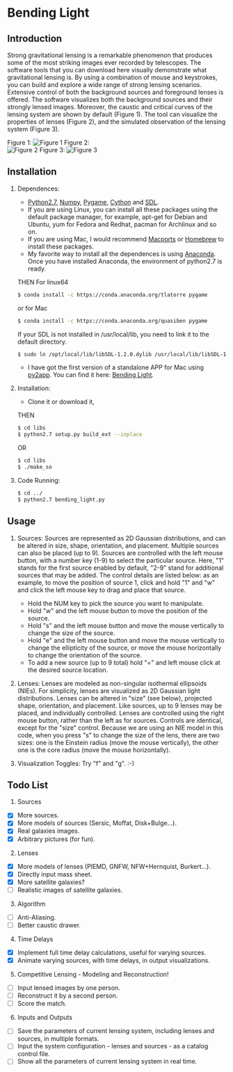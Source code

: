 # Bending Light

## Introduction
Strong gravitational lensing is a remarkable phenomenon that produces some of the most striking images ever recorded by telescopes. The software tools that you can download here visually demonstrate what gravitational lensing is. By using a combination of mouse and keystrokes, you can build and explore a wide range of strong lensing scenarios. Extensive control of both the background sources and foreground lenses is offered. The software visualizes both the background sources and their strongly lensed images. Moreover, the caustic and critical curves of the lensing system are shown by default (Figure 1). The tool can visualize the properties of lenses (Figure 2), and the simulated observation of the lensing system (Figure 3).


Figure 1:
![Figure 1](./screen_shots/figure_0.png)
Figure 2:  
![Figure 2](./screen_shots/figure_1.png)
Figure 3:
![Figure 3](./screen_shots/figure_2.png)


## Installation
1. Dependences:  
	* [Python2.7](https://www.python.org), [Numpy](http://www.numpy.org), [Pygame](http://www.pygame.org), [Cython](http://cython.github.io) and [SDL](https://www.libsdl.org).
	* If you are using Linux, you can install all these packages using the default package manager, for example, apt-get for Debian and Ubuntu, yum for Fedora and Redhat,  pacman for Archlinux and so on.
	* If you are using Mac, I would recommend [Macports](https://www.macports.org) or [Homebrew](http://brew.sh) to install these packages.
	* My favorite way to install all the dependences is using [Anaconda](https://store.continuum.io/cshop/anaconda/). Once you have installed Anaconda, the environment of python2.7 is ready.

	THEN
	For linux64
	```bash
	$ conda install -c https://conda.anaconda.org/tlatorre pygame
	```
	or for Mac
	```bash
	$ conda install -c https://conda.anaconda.org/quasiben pygame
	```

	If your SDL is not installed in /usr/local/lib, you need to link it to the default directory.
	```bash
	$ sudo ln /opt/local/lib/libSDL-1.2.0.dylib /usr/local/lib/libSDL-1.2.0.dylib
	```
	* I have got the first version of a standalone APP for Mac using [py2app](http://pythonhosted.org/py2app/). You can find it here: [Bending Light](https://www.dropbox.com/s/md2ppg5es7r3ner/Bending%20Light.zip?dl=0).
	

2. Installation:  
	* Clone it or download it,    

	THEN
	```bash
	$ cd libs
	$ python2.7 setup.py build_ext --inplace
	```
	OR
	```bash
	$ cd libs
	$ ./make_so
	```
3. Code Running:  

	```bash
	$ cd ../
	$ python2.7 bending_light.py
	```


## Usage

1. Sources:
Sources are represented as 2D Gaussian distributions, and can be altered in size, shape, orientation, and placement. Multiple sources can also be placed (up to 9). Sources are controlled with the left mouse button, with a number key (1-9) to select the particular source. Here, "1" stands for the first source enabled by default, "2-9" stand for additional sources that may be added. The control details are listed below: as an example, to move the position of source 1, click and hold "1" and "w" and click the left mouse key to drag and place that source.

	* Hold the NUM key to pick the source you want to manipulate.
	* Hold "w" and the left mouse button to move the position of the source.
	* Hold "s" and the left mouse button and move the mouse vertically to change the size of the source.
	* Hold "e" and the left mouse button and move the mouse vertically to change the ellipticity of the source, or move the mouse horizontally to change the orientation of the source.
	* To add a new source (up to 9 total) hold "=" and left mouse click at the desired source location.

2. Lenses:
Lenses are modeled as non-singular isothermal ellipsoids (NIEs). For simplicity, lenses are visualized as 2D Gaussian light distributions. Lenses can be altered in "size" (see below), projected shape, orientation, and placement. Like sources, up to 9 lenses may be placed, and individually controlled. Lenses are controlled using the right mouse button, rather than the left as for sources. Controls are identical, except for the "size" control. Because we are using an NIE model in this code, when you press "s" to change the size of the lens, there are two sizes: one is the Einstein radius (move the mouse vertically), the other one is the core radius (move the mouse horizontally).

3. Visualization Toggles:
Try "f" and "g". :-)

## Todo List
1. Sources
 - [x] More sources.
 - [x] More models of sources (Sersic, Moffat, Disk\+Bulge...).
 - [x] Real galaxies images.
 - [x] Arbitrary pictures (for fun).

2. Lenses
 - [x] More models of lenses (PIEMD, GNFW, NFW\+Hernquist, Burkert...).
 - [x] Directly input mass sheet.
 - [x] More satellite galaxies?
 - [ ] Realistic images of satellite galaxies.

3. Algorithm 
 - [ ] Anti-Aliasing.
 - [ ] Better caustic drawer.

4. Time Delays
 - [x] Implement full time delay calculations, useful for varying sources.
 - [x] Animate varying sources, with time delays, in output visualizations.

5. Competitive Lensing - Modeling and Reconstruction!
 - [ ] Input lensed images by one person.
 - [ ] Reconstruct it by a second person.
 - [ ] Score the match.

6. Inputs and Outputs
 - [ ] Save the parameters of current lensing system, including lenses and sources, in multiple formats.
 - [ ] Input the system configuration - lenses and sources - as a catalog control file.
 - [ ] Show all the parameters of current lensing system in real time.
